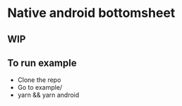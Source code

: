 # Native android bottomsheet

## WIP

## To run example
- Clone the repo
- Go to example/
- yarn && yarn android